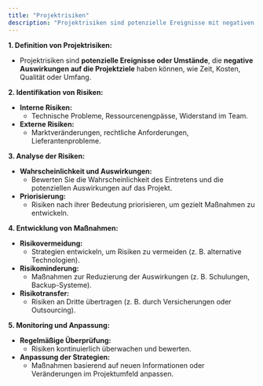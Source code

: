 ```yaml
---
title: "Projektrisiken"
description: "Projektrisiken sind potenzielle Ereignisse mit negativen Auswirkungen auf Ziele. Sie werden identifiziert, analysiert und durch Vermeidung, Minderung oder Transfer bewältigt. Regelmäßiges Monitoring ist essenziell für den Projekterfolg."
---
```


 **1. Definition von Projektrisiken:**
- Projektrisiken sind **potenzielle Ereignisse oder Umstände**, die **negative Auswirkungen auf die Projektziele** haben können, wie Zeit, Kosten, Qualität oder Umfang.

**2. Identifikation von Risiken:**
- **Interne Risiken:**
    - Technische Probleme, Ressourcenengpässe, Widerstand im Team.
- **Externe Risiken:**
    - Marktveränderungen, rechtliche Anforderungen, Lieferantenprobleme.

**3. Analyse der Risiken:**
- **Wahrscheinlichkeit und Auswirkungen:**
    - Bewerten Sie die Wahrscheinlichkeit des Eintretens und die potenziellen Auswirkungen auf das Projekt.
- **Priorisierung:**
    - Risiken nach ihrer Bedeutung priorisieren, um gezielt Maßnahmen zu entwickeln.

**4. Entwicklung von Maßnahmen:**
- **Risikovermeidung:**
    - Strategien entwickeln, um Risiken zu vermeiden (z. B. alternative Technologien).
- **Risikominderung:**
    - Maßnahmen zur Reduzierung der Auswirkungen (z. B. Schulungen, Backup-Systeme).
- **Risikotransfer:**
    - Risiken an Dritte übertragen (z. B. durch Versicherungen oder Outsourcing).

**5. Monitoring und Anpassung:**
- **Regelmäßige Überprüfung:**
    - Risiken kontinuierlich überwachen und bewerten.
- **Anpassung der Strategien:**
    - Maßnahmen basierend auf neuen Informationen oder Veränderungen im Projektumfeld anpassen.